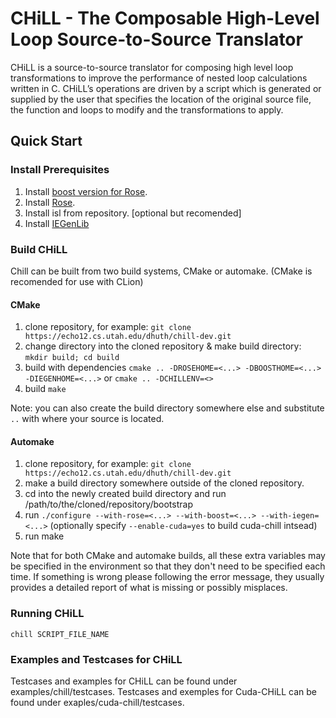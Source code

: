 # CHiLL - The Composable High-Level Loop Source-to-Source Translator

CHiLL is a source-to-source translator for composing high level loop transformations to improve the performance of nested loop calculations written in C. CHiLL’s operations are driven by a script which is generated or supplied by the user that specifies the location of the original source file, the function and loops to modify and the transformations to apply.

## Quick Start

### Install Prerequisites

1. Install [boost version for Rose](install-boost).
2. Install [Rose](install-rose).
3. Install isl from repository. [optional but recomended]
4. Install [IEGenLib](install-iegenlib)

### Build CHiLL

Chill can be built from two build systems, CMake or automake. (CMake is recomended for use with CLion)

#### CMake

1. clone repository, for example: `git clone https://echo12.cs.utah.edu/dhuth/chill-dev.git`
2. change directory into the cloned repository & make build directory: `mkdir build; cd build`
3. build with dependencies `cmake .. -DROSEHOME=<...> -DBOOSTHOME=<...> -DIEGENHOME=<...>` or `cmake .. -DCHILLENV=<>`
4. build `make`

Note: you can also create the build directory somewhere else and substitute `..` with where your source is located.

#### Automake

1. clone repository, for example: `git clone https://echo12.cs.utah.edu/dhuth/chill-dev.git`
2. make a build directory somewhere outside of the cloned repository.
3. cd into the newly created build directory and run /path/to/the/cloned/repository/bootstrap
4. run `./configure --with-rose=<...> --with-boost=<...> --with-iegen=<...>` (optionally specify `--enable-cuda=yes` to build cuda-chill intsead)
5. run make

Note that for both CMake and automake builds, all these extra variables may be specified in the environment so that they don't need to be specified each time. If something is wrong please following the error message, they usually provides a detailed report of what is missing or possibly misplaces.

### Running CHiLL

`chill SCRIPT_FILE_NAME`

### Examples and Testcases for CHiLL

Testcases and examples for CHiLL can be found under examples/chill/testcases. Testcases and exemples for Cuda-CHiLL can be found under exaples/cuda-chill/testcases.


